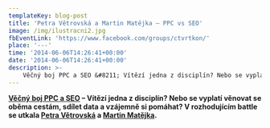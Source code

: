 ```yaml
---
templateKey: blog-post
title: 'Petra Větrovská a Martin Matějka – PPC vs SEO'
image: /img/ilustracni2.jpg
fbEventLink: 'https://www.facebook.com/groups/ctvrtkon/'
place: '---'
time: '2014-06-06T14:26:41+00:00'
date: '2014-06-06T14:26:41+00:00'
description: >-
    Věčný boj PPC a SEO &#8211; Vítězí jedna z disciplín? Nebo se vyplatí věnovat se oběma cestám, sdílet data a vzájemně si pomáhat? V rozhodujícím battle se utkala Petra Větrovská a Martin...
---
```

 **[Věčný boj PPC a SEO](https://www.slideshare.net/martinmatejka/ppc-seobattlev1 "Věčný boj PPC a SEO") – Vítězí jedna z disciplín? Nebo se vyplatí věnovat se oběma cestám, sdílet data a vzájemně si pomáhat? V rozhodujícím battle se utkala [Petra Větrovská](http://vetrovka.cz/) a [Martin Matějka](http://www.martinmatejka.cz/).** 
